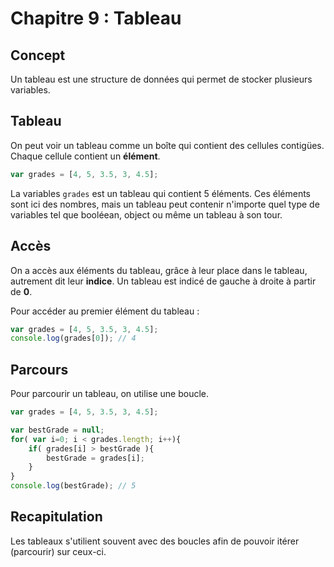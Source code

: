 # Chapitre 9 : Tableau

## Concept
Un tableau est une structure de données qui permet de stocker plusieurs variables.

## Tableau
On peut voir un tableau comme un boîte qui contient des cellules contigües. Chaque cellule contient un **élément**.


```js
var grades = [4, 5, 3.5, 3, 4.5];
```
La variables `grades` est un tableau qui contient 5 éléments. Ces éléments sont ici des nombres, mais un tableau peut contenir n'importe quel type de variables tel que booléean, object ou même un tableau à son tour.

## Accès
On a accès aux éléments du tableau, grâce à leur place dans le tableau, autrement dit leur **indice**. Un tableau est indicé de gauche à droite à partir de **0**.

Pour accéder au premier élément du tableau :
```js
var grades = [4, 5, 3.5, 3, 4.5];
console.log(grades[0]); // 4
```

## Parcours
Pour parcourir un tableau, on utilise une boucle.

```js
var grades = [4, 5, 3.5, 3, 4.5];

var bestGrade = null;
for( var i=0; i < grades.length; i++){
    if( grades[i] > bestGrade ){
        bestGrade = grades[i];
    }
}
console.log(bestGrade); // 5
```

## Recapitulation
Les tableaux s'utilient souvent avec des boucles afin de pouvoir itérer (parcourir) sur ceux-ci.